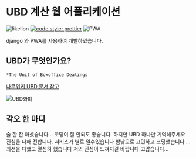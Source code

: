# UBD 계산 웹 어플리케이션

![likelion](https://img.shields.io/badge/LikeLion-JBNU-orange.svg)
[![code style: prettier](https://img.shields.io/badge/code_style-prettier-ff69b4.svg?style=flat-square)](https://github.com/prettier/prettier)
![PWA](https://img.shields.io/badge/django-PWA-blue.svg)

django 와 PWA를 사용하여 개발하였습니다.


## UBD가 무엇인가요?

`*The Unit of Boxoffice Dealings`

[나무위키 UBD 문서 참고](https://namu.wiki/w/UBD)

![UBD화폐](https://vignette.wikia.nocookie.net/supernaturalpowers/images/3/32/UBD_%ED%99%94%ED%8F%90.jpg/revision/latest?cb=20190428104335&path-prefix=ko)


## 각오 한 마디

술 한 잔 마셨습니다... 코딩이 잘 안되도 좋습니다. 하지만 UBD 하나만 기억해주세요 진심을 다해 전합니다. 서비스가 별로 일수있습니다 밤낮으로 고민하고 코딩했습니다 ...최선을 다했고 열심히 했습니다 저의 진심이 느껴지길 바랍니다 고맙습니다...
